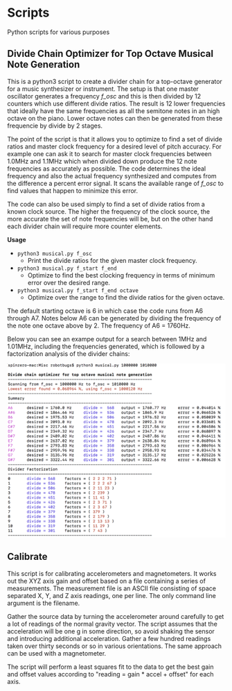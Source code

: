 # Scripts
Python scripts for various purposes

## Divide Chain Optimizer for Top Octave Musical Note Generation

This is a python3 script to create a divider chain for a top-octave generator for a music synthesizer or instrument. The setup is that one master oscillator generates a frequency *f_osc* and this is then divided by 12 counters which use different divide ratios. The result is 12 lower frequencies that ideally have the same frequencies as all the semitone notes in an high octave on the piano. Lower octave notes can then be generated from these frequencie by divide by 2 stages.

The point of the script is that it allows you to optimize to find a set of divide ratios and master clock frequency for a desired level of pitch accuracy. For example one can ask it to search for master clock frequencies between 1.0MHz and 1.1MHz which when divided down produce the 12 note frequencies as accurately as possible. The code determines the ideal frequency and also the actual frequency synthesized and computes from the difference a percent error signal. It scans the available range of *f_osc* to find values that happen to minimize this error.

The code can also be used simply to find a set of divide ratios from a known clock source. The higher the frequency of the clock source, the more accurate the set of note frequencies will be, but on the other hand each divider chain will require more counter elements.

**Usage**

* `python3 musical.py f_osc` 
  - Print the divide ratios for the given master clock frequency.
* `python3 musical.py f_start f_end` 
  - Optimize to find the best clocking frequency in terms of minimum error over the desired range.
* `python3 musical.py f_start f_end octave` 
  - Optimize over the range to find the divide ratios for the given octave.

The default starting octave is 6 in which case the code runs from A6 through A7. Notes below A6 can be generated by dividing the frequency of the note one octave above by 2. The frequency of A6 = 1760Hz.

Below you can see an exampe output for a search between 1MHz and 1.01MHz, including the frequencies generated, which is followed by a factorization analysis of the divider chains:

![Example Script Run](Images/top_octave_analysis.png)

## Calibrate
This script is for calibrating accelerometers and magnetometers. It works out the XYZ axis gain and offset based on a file containing a series of measurements. The measurement file is an ASCII file consisting of space separated X, Y, and Z axis readings, one per line. The only command line argument is the filename.

Gather the source data by turning the accelerometer around carefully to get a lot of readings of the normal gravity vector. The script assumes that the acceleration will be one g in some direction, so avoid shaking the sensor and introducing additional acceleration. Gather a few hundred readings taken over thirty seconds or so in various orientations. The same approach can be used with a magnetometer.

The script will perform a least squares fit to the data to get the best gain and offset values according to "reading = gain * accel + offset" for each axis.
